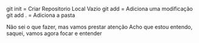 

git init = Criar Repositorio Local Vazio
git add <algo> = Adiciona uma modificação
git add . = Adiciona a pasta 

Não sei o que fazer, mas vamos prestar atenção
Acho que estou entendo, saquei, vamos
agora focar e entender